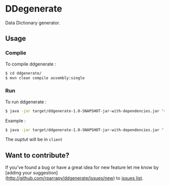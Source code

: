 # DDegenerate

Data Dictionary generator.

## Usage

### Complie
To compile ddgenerate :

```sh
$ cd ddgenerate/
$ mvn clean compile assembly:single
```

### Run
To run ddgenerate :

```sh
$ java -jar target/ddgenerate-1.0-SNAPSHOT-jar-with-dependencies.jar "<path_al_diccionario>/diccionario.xlsx" -f <format> -o <path_output>
```

Example :

```sh
$ java -jar target/ddgenerate-1.0-SNAPSHOT-jar-with-dependencies.jar "../diccionario.xlsx" -f datapackage -o ../client/

```

The ouptut will be in `client`

## Want to contribute?

If you've found a bug or have a great idea for new feature let me know by [adding your suggestion]
(http://github.com/rparrapy/ddgenerate/issues/new) to [issues list](https://github.com/rparrapy/ddgenerate/issues).
